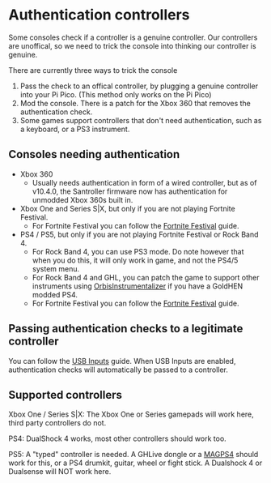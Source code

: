# Authentication controllers
Some consoles check if a controller is a genuine controller. Our controllers are unoffical, so we need to trick the console into thinking our controller is genuine.

There are currently three ways to trick the console
1. Pass the check to an offical controller, by plugging a genuine controller into your Pi Pico. (This method only works on the Pi Pico)
2. Mod the console. There is a patch for the Xbox 360 that removes the authentication check.
3. Some games support controllers that don't need authentication, such as a keyboard, or a PS3 instrument.

## Consoles needing authentication
- Xbox 360
    - Usually needs authentication in form of a wired controller, but as of v10.4.0, the Santroller firmware now has authentication for unmodded Xbox 360s built in.
- Xbox One and Series S|X, but only if you are not playing Fortnite Festival. 
    - For Fortnite Festival you can follow the [Fortnite Festival](https://santroller.tangentmc.net/tool/fortnite_festival.html) guide.
- PS4 / PS5, but only if you are not playing Fortnite Festival or Rock Band 4. 
    - For Rock Band 4, you can use PS3 mode. Do note however that when you do this, it will only work in game, and not the PS4/5 system menu.
    - For Rock Band 4 and GHL, you can patch the game to support other instruments using [OrbisInstrumentalizer](https://github.com/InvoxiPlayGames/OrbisInstrumentalizer) if you have a GoldHEN modded PS4.
    - For Fortnite Festival you can follow the [Fortnite Festival](https://santroller.tangentmc.net/tool/fortnite_festival.html) guide.

## Passing authentication checks to a legitimate controller
You can follow the [USB Inputs](https://santroller.tangentmc.net/wiring_guides/usb.html) guide. When USB Inputs are enabled, authentication checks will automatically be passed to a controller.

## Supported controllers

Xbox One / Series S|X: The Xbox One or Series gamepads will work here, third party controllers do not. 

PS4: DualShock 4 works, most other controllers should work too.

PS5: A "typed" controller is needed. A GHLive dongle or a [MAGPS4](https://www.mayflash.com/product/MAGPS4.html) should work for this, or a PS4 drumkit, guitar, wheel or fight stick. A Dualshock 4 or Dualsense will NOT work here.

